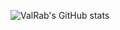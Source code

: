 ![ValRab's GitHub stats](https://github-readme-stats.vercel.app/api?username=santiagorich&hide=issues)
